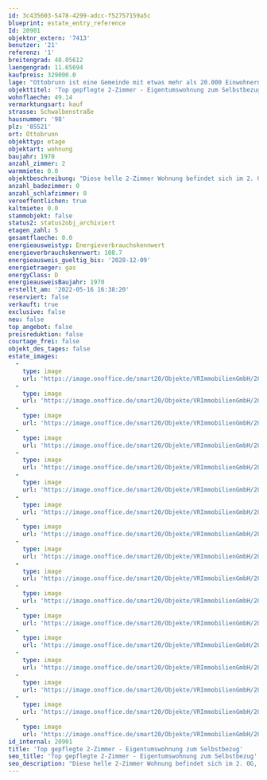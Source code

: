 ```yaml
---
id: 3c435603-5478-4299-adcc-f52757159a5c
blueprint: estate_entry_reference
Id: 20901
objektnr_extern: '7413'
benutzer: '21'
referenz: '1'
breitengrad: 48.05612
laengengrad: 11.65694
kaufpreis: 329000.0
lage: "Ottobrunn ist eine Gemeinde mit etwas mehr als 20.000 Einwohnern.\r\nDer beliebte Vorort im Münchner Südosten, besitzt durch seine Lage im Grünen, der Nähe zur City und dem vielfältigen Kulturangebot eine hohe Anziehungskraft. Weiter zeichnet sich Ottobrunn durch seine hervorragende Infrastruktur aus: S-Bahnanschluss, U-Bahnzubringer ab Neuperlach-Süd (U5), alle Schulen bis hin zum sehr anerkannten Gymnasium, Kindergärten, Ärzte und Einkaufsmöglichkeiten, Sportanlagen, Hallen-/Freibad, Golfplatz, Eislaufzentrum u.v.m. befinden sich hier. Sportliche Betätigung ist IN vielerlei Hinsicht möglich. Das Vereinsregister zählt an die 100 Vereine. Über die Ortsumgehung München erreichen Sie den Flughafen in ca. 30 Minuten. Durch die günstige Lage erreichen Sie auch in etwa 3 Minuten die Autobahn A 8, die Sie zu den beliebten Seen und Bergen im Bayerischen Oberland bringt – oder zu noch mehr Shopping- und Kulturgenuss in der Münchner Innenstadt. Zusammenfassend - Alles liegt in bequemer Reichweite, vieles ist auch zu Fuß oder mit dem Fahrrad erreichbar."
objekttitel: 'Top gepflegte 2-Zimmer - Eigentumswohnung zum Selbstbezug'
wohnflaeche: 49.14
vermarktungsart: kauf
strasse: Schwalbenstraße
hausnummer: '98'
plz: '85521'
ort: Ottobrunn
objekttyp: etage
objektart: wohnung
baujahr: 1970
anzahl_zimmer: 2
warmmiete: 0.0
objektbeschreibung: "Diese helle 2-Zimmer Wohnung befindet sich im 2. OG, einer gepflegten Wohnanlage am Sport- und Erholungspark in Ottobrunn.\r\n\r\nEin gut geschnittener Grundriss zeichnet diese Wohnung aus und bietet vielfältige Einrichtungsmöglichkeiten. Durch die Diele betreten Sie das offene Wohnzimmer mit direktem Zugang auf den geräumigen Balkon mit südlicher Ausrichtung. Der Balkon selbst ist in sehr gutem Zustand und ist von den anderen Wohneinheiten nicht einsehbar - Genießen Sie den Blick ins Grüne!\r\n\r\nDas Schlafzimmer ist angenehm groß und bietet viele Gestaltungsmöglichkeiten. Des Weiteren gibt es ein Badezimmer mit Badewanne, Waschbecken und WC. Die großen Fenster (wurden im Laufe der letzten Jahre ausgetauscht) lassen viel Tageslicht in den Wohnbereich. Außerdem fand in den letzten Jahren eine Betonsanierung bei den Fassaden und Balkonen statt.\r\n\r\nEin separates abschließbares Kellerabteil mit rund 7 m² bietet zusätzlichen Stauraum. Im Treppenhaus befindet sich ein moderner Personenaufzug. Auch für Ihr Auto ist bestens gesorgt - Ein oberirdischer Kfz-Stellplatz für die Wohnung runden dieses Angebot ab. Die Wohnung kann kurzfristig ab dem 01.08.2023 bezogen werden."
anzahl_badezimmer: 0
anzahl_schlafzimmer: 0
veroeffentlichen: true
kaltmiete: 0.0
stammobjekt: false
status2: status2obj_archiviert
etagen_zahl: 5
gesamtflaeche: 0.0
energieausweistyp: Energieverbrauchskennwert
energieverbrauchskennwert: 108.7
energieausweis_gueltig_bis: '2028-12-09'
energietraeger: gas
energyClass: D
energieausweisBaujahr: 1970
erstellt_am: '2022-05-16 16:38:20'
reserviert: false
verkauft: true
exclusive: false
neu: false
top_angebot: false
preisreduktion: false
courtage_frei: false
objekt_des_tages: false
estate_images:
  -
    type: image
    url: 'https://image.onoffice.de/smart20/Objekte/VRImmobilienGmbH/20901/3c0b5a5e-055c-4e03-a9b8-4ffe799168a1.jpg'
  -
    type: image
    url: 'https://image.onoffice.de/smart20/Objekte/VRImmobilienGmbH/20901/09c48c10-c500-42ca-b581-53b657d0d4a7.jpg'
  -
    type: image
    url: 'https://image.onoffice.de/smart20/Objekte/VRImmobilienGmbH/20901/4cec6b5d-93d5-4174-aac7-f736a951fb86.jpg'
  -
    type: image
    url: 'https://image.onoffice.de/smart20/Objekte/VRImmobilienGmbH/20901/142cfbc5-9c3e-487a-9d11-c08c732c5b4e.jpg'
  -
    type: image
    url: 'https://image.onoffice.de/smart20/Objekte/VRImmobilienGmbH/20901/609f53d9-118e-46dd-9fbe-2476ee6c5b1b.jpg'
  -
    type: image
    url: 'https://image.onoffice.de/smart20/Objekte/VRImmobilienGmbH/20901/cbf29a94-bb1c-4fcf-b0ba-553e26f3a168.jpg'
  -
    type: image
    url: 'https://image.onoffice.de/smart20/Objekte/VRImmobilienGmbH/20901/c9b5d063-e0fe-49dd-a7a9-07e43cda64f4.jpg'
  -
    type: image
    url: 'https://image.onoffice.de/smart20/Objekte/VRImmobilienGmbH/20901/164c9cfb-e14b-47df-ae93-770b4a1bfb63.jpg'
  -
    type: image
    url: 'https://image.onoffice.de/smart20/Objekte/VRImmobilienGmbH/20901/a2a334dd-5d74-4a96-b6b7-63e23cbd0a78.jpg'
  -
    type: image
    url: 'https://image.onoffice.de/smart20/Objekte/VRImmobilienGmbH/20901/3d12b2c0-03fa-4556-bc1d-d225d157a8b7.jpg'
  -
    type: image
    url: 'https://image.onoffice.de/smart20/Objekte/VRImmobilienGmbH/20901/f7169ad3-9851-4739-bc20-0d6e67ab61b9.jpg'
  -
    type: image
    url: 'https://image.onoffice.de/smart20/Objekte/VRImmobilienGmbH/20901/efafa95f-5b2c-4993-8272-c0d5622f9d96.jpg'
  -
    type: image
    url: 'https://image.onoffice.de/smart20/Objekte/VRImmobilienGmbH/20901/f20ace81-6b21-4524-b3af-b911a48f304a.jpg'
  -
    type: image
    url: 'https://image.onoffice.de/smart20/Objekte/VRImmobilienGmbH/20901/a0521f66-52d1-47d4-9b2f-2c0fc6841f47.jpg'
  -
    type: image
    url: 'https://image.onoffice.de/smart20/Objekte/VRImmobilienGmbH/20901/a9bc5872-dc21-4686-aa85-7b318947f379.jpg'
  -
    type: image
    url: 'https://image.onoffice.de/smart20/Objekte/VRImmobilienGmbH/20901/0ab84b9e-fb9f-43db-9c7b-0c9c545728e4.jpg'
  -
    type: image
    url: 'https://image.onoffice.de/smart20/Objekte/VRImmobilienGmbH/20901/6b559a6d-5bbb-4469-bad4-708ceab69082.jpg'
id_internal: 20901
title: 'Top gepflegte 2-Zimmer - Eigentumswohnung zum Selbstbezug'
seo_title: 'Top gepflegte 2-Zimmer - Eigentumswohnung zum Selbstbezug'
seo_description: "Diese helle 2-Zimmer Wohnung befindet sich im 2. OG, einer gepflegten Wohnanlage am Sport- und Erholungspark in Ottobrunn.\r\n\r\nEin gut geschnittener Grundriss ze"
---
```

